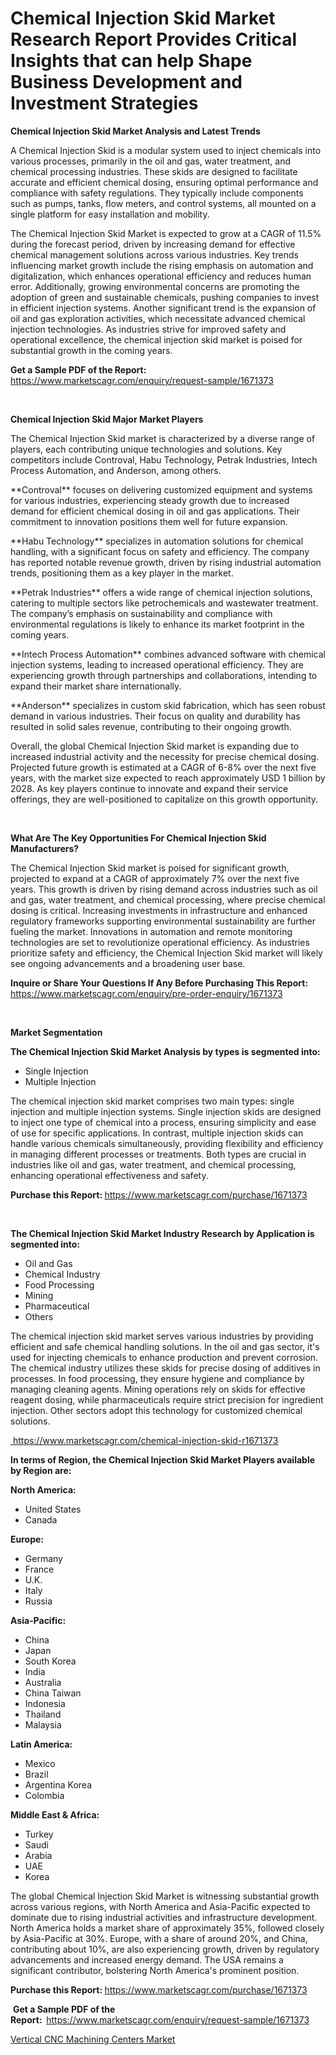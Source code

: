 <p><h1>Chemical Injection Skid Market Research Report Provides Critical Insights that can help Shape Business Development and Investment Strategies</h1></p><p><strong>Chemical Injection Skid Market Analysis and Latest Trends</strong></p>
<p><p>A Chemical Injection Skid is a modular system used to inject chemicals into various processes, primarily in the oil and gas, water treatment, and chemical processing industries. These skids are designed to facilitate accurate and efficient chemical dosing, ensuring optimal performance and compliance with safety regulations. They typically include components such as pumps, tanks, flow meters, and control systems, all mounted on a single platform for easy installation and mobility.</p><p>The Chemical Injection Skid Market is expected to grow at a CAGR of 11.5% during the forecast period, driven by increasing demand for effective chemical management solutions across various industries. Key trends influencing market growth include the rising emphasis on automation and digitalization, which enhances operational efficiency and reduces human error. Additionally, growing environmental concerns are promoting the adoption of green and sustainable chemicals, pushing companies to invest in efficient injection systems. Another significant trend is the expansion of oil and gas exploration activities, which necessitate advanced chemical injection technologies. As industries strive for improved safety and operational excellence, the chemical injection skid market is poised for substantial growth in the coming years.</p></p>
<p><strong>Get a Sample PDF of the Report:&nbsp;</strong> <a href="https://www.marketscagr.com/enquiry/request-sample/1671373?utm_campaign=1848&utm_medium=2&utm_source=Github&utm_content=ia&utm_term=22022025&utm_id=chemical-injection-skid">https://www.marketscagr.com/enquiry/request-sample/1671373</a></p>
<p>&nbsp;</p>
<p><strong>Chemical Injection Skid Major Market Players</strong></p>
<p><p>The Chemical Injection Skid market is characterized by a diverse range of players, each contributing unique technologies and solutions. Key competitors include Controval, Habu Technology, Petrak Industries, Intech Process Automation, and Anderson, among others.</p><p>**Controval** focuses on delivering customized equipment and systems for various industries, experiencing steady growth due to increased demand for efficient chemical dosing in oil and gas applications. Their commitment to innovation positions them well for future expansion.</p><p>**Habu Technology** specializes in automation solutions for chemical handling, with a significant focus on safety and efficiency. The company has reported notable revenue growth, driven by rising industrial automation trends, positioning them as a key player in the market.</p><p>**Petrak Industries** offers a wide range of chemical injection solutions, catering to multiple sectors like petrochemicals and wastewater treatment. The company’s emphasis on sustainability and compliance with environmental regulations is likely to enhance its market footprint in the coming years.</p><p>**Intech Process Automation** combines advanced software with chemical injection systems, leading to increased operational efficiency. They are experiencing growth through partnerships and collaborations, intending to expand their market share internationally.</p><p>**Anderson** specializes in custom skid fabrication, which has seen robust demand in various industries. Their focus on quality and durability has resulted in solid sales revenue, contributing to their ongoing growth.</p><p>Overall, the global Chemical Injection Skid market is expanding due to increased industrial activity and the necessity for precise chemical dosing. Projected future growth is estimated at a CAGR of 6-8% over the next five years, with the market size expected to reach approximately USD 1 billion by 2028. As key players continue to innovate and expand their service offerings, they are well-positioned to capitalize on this growth opportunity.</p></p>
<p>&nbsp;</p>
<p><strong>What Are The Key Opportunities For Chemical Injection Skid Manufacturers?</strong></p>
<p><p>The Chemical Injection Skid market is poised for significant growth, projected to expand at a CAGR of approximately 7% over the next five years. This growth is driven by rising demand across industries such as oil and gas, water treatment, and chemical processing, where precise chemical dosing is critical. Increasing investments in infrastructure and enhanced regulatory frameworks supporting environmental sustainability are further fueling the market. Innovations in automation and remote monitoring technologies are set to revolutionize operational efficiency. As industries prioritize safety and efficiency, the Chemical Injection Skid market will likely see ongoing advancements and a broadening user base.</p></p>
<p><strong>Inquire or Share Your Questions If Any Before Purchasing This Report:</strong> <a href="https://www.marketscagr.com/enquiry/pre-order-enquiry/1671373?utm_campaign=1848&utm_medium=2&utm_source=Github&utm_content=ia&utm_term=22022025&utm_id=chemical-injection-skid">https://www.marketscagr.com/enquiry/pre-order-enquiry/1671373</a></p>
<p>&nbsp;</p>
<p><strong>Market Segmentation</strong></p>
<p><strong>The Chemical Injection Skid Market Analysis by types is segmented into:</strong></p>
<p><ul><li>Single Injection</li><li>Multiple Injection</li></ul></p>
<p><p>The chemical injection skid market comprises two main types: single injection and multiple injection systems. Single injection skids are designed to inject one type of chemical into a process, ensuring simplicity and ease of use for specific applications. In contrast, multiple injection skids can handle various chemicals simultaneously, providing flexibility and efficiency in managing different processes or treatments. Both types are crucial in industries like oil and gas, water treatment, and chemical processing, enhancing operational effectiveness and safety.</p></p>
<p><strong>Purchase this Report:&nbsp;</strong><a href="https://www.marketscagr.com/purchase/1671373?utm_campaign=1848&utm_medium=2&utm_source=Github&utm_content=ia&utm_term=22022025&utm_id=chemical-injection-skid">https://www.marketscagr.com/purchase/1671373</a></p>
<p>&nbsp;</p>
<p><strong>The Chemical Injection Skid Market Industry Research by Application is segmented into:</strong></p>
<p><ul><li>Oil and Gas</li><li>Chemical Industry</li><li>Food Processing</li><li>Mining</li><li>Pharmaceutical</li><li>Others</li></ul></p>
<p><p>The chemical injection skid market serves various industries by providing efficient and safe chemical handling solutions. In the oil and gas sector, it's used for injecting chemicals to enhance production and prevent corrosion. The chemical industry utilizes these skids for precise dosing of additives in processes. In food processing, they ensure hygiene and compliance by managing cleaning agents. Mining operations rely on skids for effective reagent dosing, while pharmaceuticals require strict precision for ingredient injection. Other sectors adopt this technology for customized chemical solutions.</p></p>
<p><a href="https://www.marketscagr.com/chemical-injection-skid-r1671373?utm_campaign=1848&utm_medium=2&utm_source=Github&utm_content=ia&utm_term=22022025&utm_id=chemical-injection-skid">&nbsp;https://www.marketscagr.com/chemical-injection-skid-r1671373</a></p>
<p><strong>In terms of Region, the Chemical Injection Skid Market Players available by Region are:</strong></p>
<p>
    <p> <strong> North America: </strong>
        <ul>
            <li>United States</li>
            <li>Canada</li>
        </ul>
        </p> 
    <p> <strong> Europe: </strong>
        <ul>
            <li>Germany</li>
            <li>France</li>
            <li>U.K.</li>
            <li>Italy</li>
            <li>Russia</li>
        </ul>
        </p> 
    <p> <strong> Asia-Pacific: </strong>
        <ul>
            <li>China</li>
            <li>Japan</li>
            <li>South Korea</li>
            <li>India</li>
            <li>Australia</li>
            <li>China Taiwan</li>
            <li>Indonesia</li>
            <li>Thailand</li>
            <li>Malaysia</li>
        </ul>
        </p> 
    <p> <strong> Latin America: </strong>
        <ul>
            <li>Mexico</li>
            <li>Brazil</li>
            <li>Argentina Korea</li>
            <li>Colombia</li>
        </ul>
        </p> 
    <p> <strong> Middle East & Africa: </strong>
        <ul>
            <li>Turkey</li>
            <li>Saudi</li>
            <li>Arabia</li>
            <li>UAE</li>
            <li>Korea</li>
        </ul>
    </p>
    </p>
<p><p>The global Chemical Injection Skid Market is witnessing substantial growth across various regions, with North America and Asia-Pacific expected to dominate due to rising industrial activities and infrastructure development. North America holds a market share of approximately 35%, followed closely by Asia-Pacific at 30%. Europe, with a share of around 20%, and China, contributing about 10%, are also experiencing growth, driven by regulatory advancements and increased energy demand. The USA remains a significant contributor, bolstering North America's prominent position.</p></p>
<p><strong>Purchase this Report: </strong><a href="https://www.marketscagr.com/purchase/1671373?utm_campaign=1848&utm_medium=2&utm_source=Github&utm_content=ia&utm_term=22022025&utm_id=chemical-injection-skid">https://www.marketscagr.com/purchase/1671373</a></p>
<p>&nbsp;<strong>Get a Sample PDF of the Report:&nbsp;&nbsp;</strong><a href="https://www.marketscagr.com/enquiry/request-sample/1671373?utm_campaign=1848&utm_medium=2&utm_source=Github&utm_content=ia&utm_term=22022025&utm_id=chemical-injection-skid">https://www.marketscagr.com/enquiry/request-sample/1671373</a></p>
<p><strong></strong></p>
<p><p><a href="https://github.com/marloy8/Market-Research-Report-List-7/blob/main/vertical-cnc-machining-centers-market.md?utm_campaign=1848&utm_medium=2&utm_source=Github&utm_content=ia&utm_term=22022025&utm_id=chemical-injection-skid">Vertical CNC Machining Centers Market</a></p></p>